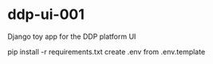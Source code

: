 # ddp-ui-001
Django toy app for the DDP platform UI

pip install -r requirements.txt
create .env from .env.template
